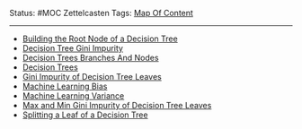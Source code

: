 Status: #MOC
Zettelcasten Tags: [Map Of Content](Map%20Of%20Content.md)

---

* [Building the Root Node of a Decision Tree](../slip-box/Building%20The%20Root%20Node%20of%20a%20Decision%20Tree.md)
* [Decision Tree Gini Impurity](../slip-box/Decision%20Tree%20Gini%20Impurity.md)
* [Decision Trees Branches And Nodes](../slip-box/Decision%20Trees%20Branches%20And%20Nodes.md)
* [Decision Trees](../slip-box/Decision%20Trees.md)
* [Gini Impurity of Decision Tree Leaves](../slip-box/Gini%20Impurity%20of%20Decision%20Tree%20Leaves.md)
* [Machine Learning Bias](../slip-box/Machine%20Learning%20Bias.md)
* [Machine Learning Variance](../slip-box/Machine%20Learning%20Variance.md)
* [Max and Min Gini Impurity of Decision Tree Leaves](../slip-box/Max%20and%20Min%20Gini%20Impurity%20of%20Decision%20Tree%20Leaves.md)
* [Splitting a Leaf of a Decision Tree](../slip-box/Splitting%20a%20Leaf%20of%20a%20Decision%20Tree.md)
